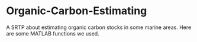 # Organic-Carbon-Estimating

A SRTP about estimating organic carbon stocks in some marine areas. Here are some MATLAB functions we used.